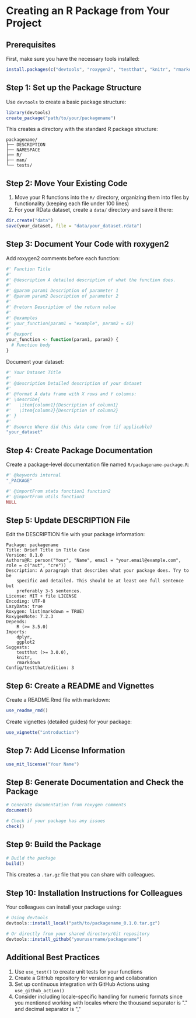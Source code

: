 
# Creating an R Package from Your Project

## Prerequisites

First, make sure you have the necessary tools installed:

```r
install.packages(c("devtools", "roxygen2", "testthat", "knitr", "rmarkdown"))
```

## Step 1: Set up the Package Structure

Use `devtools` to create a basic package structure:

```r
library(devtools)
create_package("path/to/your/packagename")
```

This creates a directory with the standard R package structure:

```
packagename/
├── DESCRIPTION
├── NAMESPACE
├── R/
├── man/
└── tests/
```

## Step 2: Move Your Existing Code

1. Move your R functions into the `R/` directory, organizing them into files by functionality (keeping each file under 100 lines)
2. For your RData dataset, create a `data/` directory and save it there:

```r
dir.create("data")
save(your_dataset, file = "data/your_dataset.rdata")
```

## Step 3: Document Your Code with roxygen2

Add roxygen2 comments before each function:

```r
#' Function Title
#' 
#' @description A detailed description of what the function does.
#' 
#' @param param1 Description of parameter 1
#' @param param2 Description of parameter 2
#' 
#' @return Description of the return value
#' 
#' @examples
#' your_function(param1 = "example", param2 = 42)
#' 
#' @export
your_function <- function(param1, param2) {
  # Function body
}
```

Document your dataset:

```r
#' Your Dataset Title
#'
#' @description Detailed description of your dataset
#'
#' @format A data frame with X rows and Y columns:
#' \describe{
#'   \item{column1}{Description of column1}
#'   \item{column2}{Description of column2}
#' }
#'
#' @source Where did this data come from (if applicable)
"your_dataset"
```

## Step 4: Create Package Documentation

Create a package-level documentation file named `R/packagename-package.R`:

```r
#' @keywords internal
"_PACKAGE"

#' @importFrom stats function1 function2
#' @importFrom utils function3
NULL
```

## Step 5: Update DESCRIPTION File

Edit the DESCRIPTION file with your package information:

```
Package: packagename
Title: Brief Title in Title Case
Version: 0.1.0
Authors@R: person("Your", "Name", email = "your.email@example.com", role = c("aut", "cre"))
Description: A paragraph that describes what your package does. Try to be 
    specific and detailed. This should be at least one full sentence but 
    preferably 3-5 sentences.
License: MIT + file LICENSE
Encoding: UTF-8
LazyData: true
Roxygen: list(markdown = TRUE)
RoxygenNote: 7.2.3
Depends: 
    R (>= 3.5.0)
Imports:
    dplyr,
    ggplot2
Suggests:
    testthat (>= 3.0.0),
    knitr,
    rmarkdown
Config/testthat/edition: 3
```

## Step 6: Create a README and Vignettes

Create a README.Rmd file with markdown:

```r
use_readme_rmd()
```

Create vignettes (detailed guides) for your package:

```r
use_vignette("introduction")
```

## Step 7: Add License Information

```r
use_mit_license("Your Name")
```

## Step 8: Generate Documentation and Check the Package

```r
# Generate documentation from roxygen comments
document()

# Check if your package has any issues
check()
```

## Step 9: Build the Package

```r
# Build the package
build()
```

This creates a `.tar.gz` file that you can share with colleagues.

## Step 10: Installation Instructions for Colleagues

Your colleagues can install your package using:

```r
# Using devtools
devtools::install_local("path/to/packagename_0.1.0.tar.gz")

# Or directly from your shared directory/Git repository
devtools::install_github("yourusername/packagename")
```

## Additional Best Practices

1. Use `use_test()` to create unit tests for your functions
2. Create a GitHub repository for versioning and collaboration
3. Set up continuous integration with GitHub Actions using `use_github_action()`
4. Consider including locale-specific handling for numeric formats since you mentioned working with locales where the thousand separator is "." and decimal separator is ","

